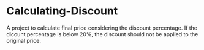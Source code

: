 # Calculating-Discount
 A project to calculate final price considering the discount percentage. If the dicount percentage is below 20%, the discount should not be applied to the original price.
